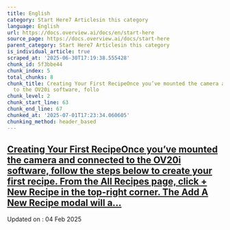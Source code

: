 ```yaml
---
title: English
category: Start Here7 Articlesin this category
language: English
url: https://docs.overview.ai/docs/en/start-here
source_page: https://docs.overview.ai/docs/start-here
parent_category: Start Here7 Articlesin this category
is_individual_article: true
scraped_at: '2025-06-30T17:19:38.555428'
chunk_id: 5f3bbe44
chunk_index: 5
total_chunks: 8
chunk_title: Creating Your First RecipeOnce you’ve mounted the camera and connected
  to the OV20i software, follo
chunk_level: 2
chunk_start_line: 63
chunk_end_line: 67
chunked_at: '2025-07-01T17:23:34.060605'
chunking_method: header_based
---
```


## [Creating Your First RecipeOnce you’ve mounted the camera and connected to the OV20i software, follow the steps below to create your first recipe. From the All Recipes page, click + New Recipe in the top-right corner. The Add A New Recipe modal will a...](/docs/creating-your-first-recipe)

Updated on : 04 Feb 2025
